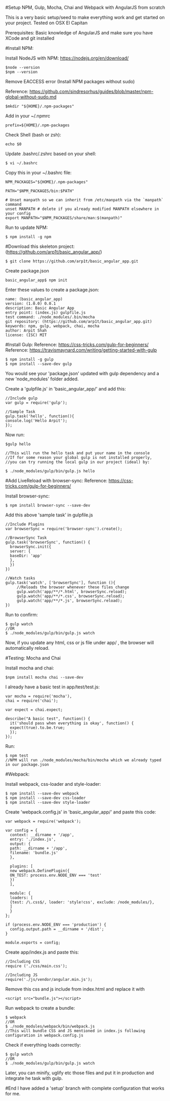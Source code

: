 #Setup NPM, Gulp, Mocha, Chai and Webpack with AngularJS from scratch

This is a very basic setup/seed to make everything work and get started on your project. Tested on
OSX El Capitan

Prerequisites: Basic knowledge of AngularJS and make sure you have XCode and git installed

#Install NPM:

Install NodeJS with NPM:
https://nodejs.org/en/download/
```
$node --version
$npm --version
```
Remove EACCESS error (Install NPM packages without sudo)

Reference: https://github.com/sindresorhus/guides/blob/master/npm-global-without-sudo.md
```
$mkdir "${HOME}/.npm-packages"
```
Add in your ~/.npmrc
```
prefix=${HOME}/.npm-packages
```
Check Shell (bash or zsh):
```
echo $0
```
Update .bashrc/.zshrc based on your shell:
```
$ vi ~/.bashrc
```
Copy this in your ~/.bashrc file:
```
NPM_PACKAGES="${HOME}/.npm-packages"

PATH="$NPM_PACKAGES/bin:$PATH"

# Unset manpath so we can inherit from /etc/manpath via the `manpath` command
unset MANPATH # delete if you already modified MANPATH elsewhere in your config
export MANPATH="$NPM_PACKAGES/share/man:$(manpath)"
```
Run to update NPM:
```
$ npm install -g npm
```
#Download this skeleton project:
(https://github.com/arp1t/basic_angular_app/)
```
$ git clone https://github.com/arp1t/basic_angular_app.git
```
Create package.json
```
basic_angular_app$ npm init
```
Enter these values to create a package.json:
```
name: (basic_angular_app)
version: (1.0.0) 0.0.1
description: Basic Angular App
entry point: (index.js) gulpfile.js
test command: ./node_modules/.bin/mocha
git repository: (https://github.com/arp1t/basic_angular_app.git)
keywords: npm, gulp, webpack, chai, mocha
author: Arpit Shah
license: (ISC) MIT
```
#Install Gulp:
Reference: https://css-tricks.com/gulp-for-beginners/
Reference: https://travismaynard.com/writing/getting-started-with-gulp
```
$ npm install -g gulp
$ npm install --save-dev gulp
```
You would see your 'package.json' updated with gulp dependency and a new 'node_modules' folder added.

Create a 'gulpfile.js' in 'basic_angular_app/' and add this:
```
//Include gulp
var gulp = require('gulp');

//Sample Task
gulp.task('hello', function(){
console.log('Hello Arpit');
});
```
Now run:
```
$gulp hello

//This will run the hello task and put your name in the console
//If for some reason your global gulp is not installed properly,
//you can try running the local gulp in our project (ideal) by:

$ ./node_modules/gulp/bin/gulp.js hello
```

#Add LiveReload with browser-sync:
Reference: https://css-tricks.com/gulp-for-beginners/

Install browser-sync:
```
$ npm install browser-sync --save-dev
```
Add this above 'sample task' in gulpfile.js
```
//Include Plugins
var browserSync = require('browser-sync').create();

//BrowserSync Task
gulp.task('browserSync', function() {
  browserSync.init({
  server: {
  baseDir: 'app'
  },
  })
})

//Watch tasks
gulp.task('watch', ['browserSync'], function (){
     //Reloads the browser whenever these files change
     gulp.watch('app/**/*.html', browserSync.reload);
     gulp.watch('app/**/*.css', browserSync.reload);
     gulp.watch('app/**/*.js', browserSync.reload);
})
```
Run to confirm:
```
$ gulp watch
//OR
$ ./node_modules/gulp/bin/gulp.js watch
```
Now, if you update any html, css or js file under app/ , the browser will automatically reload.

#Testing: Mocha and Chai

Install mocha and chai:
```
$npm install mocha chai --save-dev
```
I already have a basic test in app/test/test.js:
```
var mocha = require('mocha'),
chai = require('chai');

var expect = chai.expect;

describe("A basic test", function() {
  it('should pass when everything is okay', function() {
  expect(true).to.be.true;
  });
});
```

Run:
```
$ npm test
//NPM will run ./node_modules/mocha/bin/mocha which we already typed in our package.json
```
#Webpack:

Install webpack, css-loader and style-loader:
```
$ npm install --save-dev webpack
$ npm install --save-dev css-loader
$ npm install --save-dev style-loader
```
Create 'webpack.config.js' in 'basic_angular_app/' and paste this code:
```
var webpack = require('webpack');

var config = {
  context: __dirname + '/app',
  entry: './index.js',
  output: {
  path: __dirname + '/app',
  filename: 'bundle.js'
  },

  plugins: [
  new webpack.DefinePlugin({
  ON_TEST: process.env.NODE_ENV === 'test'
  })
  ],

  module: {
  loaders: [
  {test: /\.css$/, loader: 'style!css', exclude: /node_modules/},
  ]
  }
};

if (process.env.NODE_ENV === 'production') {
  config.output.path = __dirname + '/dist';
}

module.exports = config;
```
Create app/index.js and paste this:
```
//Including CSS
require ('./css/main.css');

//Including JS
require('./js/vendor/angular.min.js');
```
Remove this css and js include from index.html and replace it with
```
<script src="bundle.js"></script>
```
Run webpack to create a bundle:
```
$ webpack
//OR
$ ./node_modules/webpack/bin/webpack.js
//This will bundle CSS and JS mentioned in index.js following configuration in webpack.config.js
```
Check if everything loads correctly:
```
$ gulp watch
//OR
$ ./node_modules/gulp/bin/gulp.js watch
```
Later, you can minify, uglify etc those files and put it in production and integrate he task with gulp.

#End
I have added a 'setup' branch with complete configuration that works for me.
